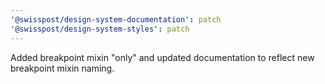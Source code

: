 ```yaml
---
'@swisspost/design-system-documentation': patch
'@swisspost/design-system-styles': patch
---
```


Added breakpoint mixin "only" and updated documentation to reflect new breakpoint mixin naming.
